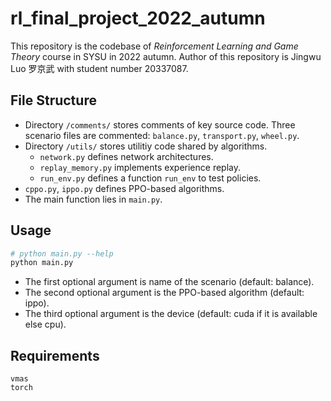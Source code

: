 # rl_final_project_2022_autumn

This repository is the codebase of *Reinforcement Learning and Game Theory*  course in SYSU in 2022 autumn. Author of this repository is Jingwu Luo 罗京武 with student number 20337087.

## File Structure

- Directory `/comments/` stores comments of key source code. Three scenario files are commented: `balance.py`, `transport.py`, `wheel.py`.
- Directory `/utils/` stores utilitiy code shared by algorithms.
  - `network.py` defines network architectures.
  - `replay_memory.py` implements experience replay.
  - `run_env.py` defines a function `run_env` to test policies.
- `cppo.py`, `ippo.py` defines PPO-based algorithms.
- The main function lies in `main.py`.

## Usage

```bash
# python main.py --help
python main.py
```

- The first optional argument is name of the scenario (default: balance).
- The second optional argument is the PPO-based algorithm (default: ippo).
- The third optional argument is the device (default: cuda if it is available else cpu).

## Requirements

```requirements
vmas
torch
```
